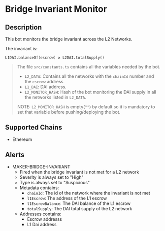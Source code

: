 # Bridge Invariant Monitor

## Description

This bot monitors the bridge invariant across the L2 Networks.

The invariant is:

```
L1DAI.balanceOf(escrow) ≥ L2DAI.totalSupply()
```

> The file `src/constants.ts` contains all the variables needed by the bot.
>
> - `L2_DATA`: Contains all the networks with the `chainId` number and the `escrow` address.
> - `L1_DAI`: DAI address.
> - `L2_MONITOR_HASH`: Hash of the bot monitoring the DAI supply in all the networks listed in `L2_DATA`.
>
> NOTE: `L2_MONITOR_HASH` is empty(`""`) by default so it is mandatory to set that variable before pushing/deploying the bot.

## Supported Chains

- Ethereum

## Alerts

- MAKER-BRIDGE-INVARIANT
  - Fired when the bridge invariant is not met for a L2 network
  - Severity is always set to "High"
  - Type is always set to "Suspicious"
  - Metadata contains:
    - `chainId`: The id of the network where the invariant is not met
    - `l1Escrow`: The address of the L1 escrow
    - `l1EscrowBalance`: The DAI balance of the L1 escrow
    - `totalSupply`: The DAI total supply of the L2 network
  - Addresses contains:
    - Escrow addresss
    - L1 Dai address
